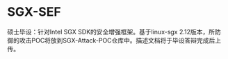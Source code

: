 # SGX-SEF

硕士毕设：针对Intel SGX SDK的安全增强框架。基于linux-sgx 2.12版本，所防御的攻击POC将放到SGX-Attack-POC仓库中。描述文档将于毕设答辩完成后上传。
